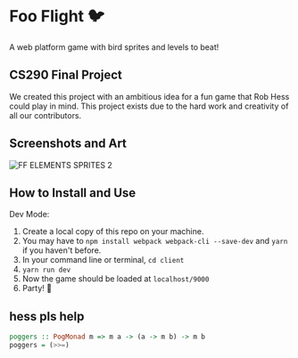 # Foo Flight :bird:

A web platform game with bird sprites and levels to beat!

## CS290 Final Project

We created this project with an ambitious idea for a fun game that Rob Hess could play in mind. This project exists due to the hard work and creativity of all our contributors.

## Screenshots and Art

![FF ELEMENTS SPRITES 2](https://user-images.githubusercontent.com/29801241/118744097-8bd25a80-b808-11eb-9da6-d8065e0bd058.jpg)

## How to Install and Use

Dev Mode:
1. Create a local copy of this repo on your machine.
2. You may have to `npm install webpack webpack-cli --save-dev` and `yarn` if you haven't before.
3. In your command line or terminal, `cd client`
4. `yarn run dev`
5. Now the game should be loaded at `localhost/9000`
6. Party! 🥳

## hess pls help
```haskell
poggers :: PogMonad m => m a -> (a -> m b) -> m b
poggers = (>>=)
```
